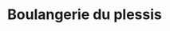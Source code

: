 ---
title: "Boulangerie du plessis"
url: /le-plessis-trevise/boulangerie-du-plessis/
shop: Bäckerei
---